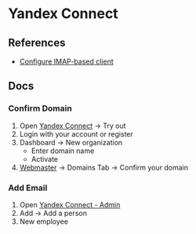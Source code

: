 # Yandex Connect

## References

- [Configure IMAP-based client](https://yandex.com/support/mail/mail-clients.html#imap)

## Docs

### Confirm Domain

1. Open [Yandex Connect](https://connect.yandex.com/) -> Try out
2. Login with your account or register
3. Dashboard -> New organization
   - Enter domain name
   - Activate
4. [Webmaster](https://connect.yandex.com/portal/services/webmaster) -> Domains Tab -> Confirm your domain

### Add Email

1. Open [Yandex Connect - Admin](https://connect.yandex.com/portal/admin)
2. Add -> Add a person
3. New employee
